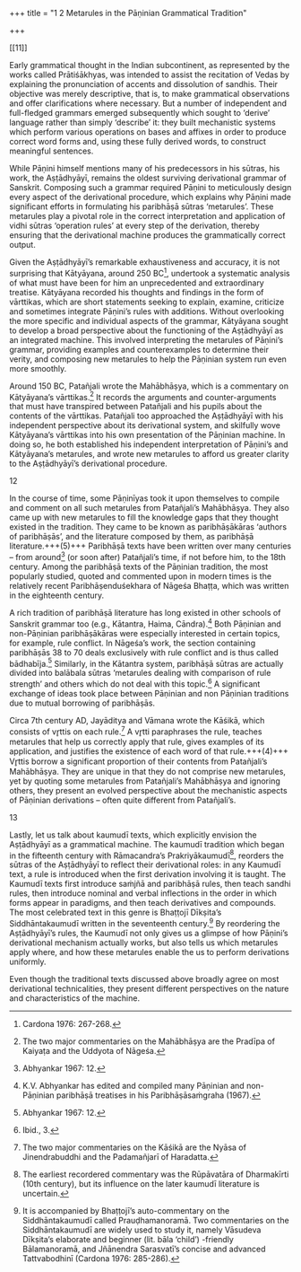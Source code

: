 +++
title = "1 2 Metarules in the Pāṇinian Grammatical Tradition"

+++

[[11]]

Early grammatical thought in the Indian subcontinent, as represented by the works called  Prātiśākhyas, was intended to assist the recitation of Vedas by explaining the pronunciation of  accents and dissolution of sandhis. Their objective was merely descriptive, that is, to make  grammatical observations and offer clarifications where necessary. But a number of independent and full-fledged grammars emerged subsequently which sought to ‘derive’  language rather than simply ‘describe’ it: they built mechanistic systems which perform various  operations on bases and affixes in order to produce correct word forms and, using these fully  derived words, to construct meaningful sentences.  

While Pāṇini himself mentions many of his predecessors in his sūtras, his work, the  Aṣṭādhyāyī, remains the oldest surviving derivational grammar of Sanskrit. Composing such a  grammar required Pāṇini to meticulously design every aspect of the derivational procedure,  which explains why Pāṇini made significant efforts in formulating his paribhāṣā sūtras  ‘metarules’. These metarules play a pivotal role in the correct interpretation and application of  vidhi sūtras ‘operation rules’ at every step of the derivation, thereby ensuring that the  derivational machine produces the grammatically correct output. 

Given the Aṣṭādhyāyī’s remarkable exhaustiveness and accuracy, it is not surprising that  Kātyāyana, around 250 BC[^15], undertook a systematic analysis of what must have been for him  an unprecedented and extraordinary treatise. Kātyāyana recorded his thoughts and findings in  the form of vārttikas, which are short statements seeking to explain, examine, criticize and  sometimes integrate Pāṇini’s rules with additions. Without overlooking the more specific and  individual aspects of the grammar, Kātyāyana sought to develop a broad perspective about the  functioning of the Aṣṭādhyāyī as an integrated machine. This involved interpreting the  metarules of Pāṇini’s grammar, providing examples and counterexamples to determine their  verity, and composing new metarules to help the Pāṇinian system run even more smoothly. 

Around 150 BC, Patañjali wrote the Mahābhāṣya, which is a commentary on Kātyāyana’s  vārttikas.[^16] It records the arguments and counter-arguments that must have transpired between  Patañjali and his pupils about the contents of the vārttikas. Patañjali too approached the  Aṣṭādhyāyī with his independent perspective about its derivational system, and skilfully wove  Kātyāyana’s vārttikas into his own presentation of the Pāṇinian machine. In doing so, he both  established his independent interpretation of Pāṇini’s and Kātyāyana’s metarules, and wrote  new metarules to afford us greater clarity to the Aṣṭādhyāyī’s derivational procedure.  

[^15]: Cardona 1976: 267-268. 

[^16]: The two major commentaries on the Mahābhāṣya are the Pradīpa of Kaiyaṭa and the Uddyota of  Nāgeśa.

12 

In the course of time, some Pāṇinīyas took it upon themselves to compile and comment on all  such metarules from Patañjali’s Mahābhāṣya. They also came up with new metarules to fill the knowledge gaps that they thought existed in the tradition. They came to be known as  paribhāṣākāras ‘authors of paribhāṣās’, and the literature composed by them, as paribhāṣā literature.+++(5)+++ Paribhāṣā texts have been written over many centuries – from around[^17] (or soon  after) Patañjali’s time, if not before him, to the 18th century. Among the paribhāṣā texts of the  Pāṇinian tradition, the most popularly studied, quoted and commented upon in modern times  is the relatively recent Paribhāṣenduśekhara of Nāgeśa Bhaṭṭa, which was written in the  eighteenth century.  

A rich tradition of paribhāṣā literature has long existed in other schools of Sanskrit grammar  too (e.g., Kātantra, Haima, Cāndra).[^18] Both Pāṇinian and non-Pāṇinian paribhāṣākāras were  especially interested in certain topics, for example, rule conflict. In Nāgeśa’s work, the section  containing paribhāṣās 38 to 70 deals exclusively with rule conflict and is thus called  bādhabīja.[^19] Similarly, in the Kātantra system, paribhāṣā sūtras are actually divided into  balābala sūtras ‘metarules dealing with comparison of rule strength’ and others which do not  deal with this topic.[^20] A significant exchange of ideas took place between Pāṇinian and non Pāṇinian traditions due to mutual borrowing of paribhāṣās. 

Circa 7th century AD, Jayāditya and Vāmana wrote the Kāśikā, which consists of vr̥ttis on each  rule.[^21] A vr̥tti paraphrases the rule, teaches metarules that help us correctly apply that rule,  gives examples of its application, and justifies the existence of each word of that rule.+++(4)+++ Vr̥ttis  borrow a significant proportion of their contents from Patañjali’s Mahābhāṣya. They are unique  in that they do not comprise new metarules, yet by quoting some metarules from Patañjali’s  Mahābhāṣya and ignoring others, they present an evolved perspective about the mechanistic  aspects of Pāṇinian derivations – often quite different from Patañjali’s. 


[^17]: Abhyankar 1967: 12. 

[^18]: K.V. Abhyankar has edited and compiled many Pāṇinian and non-Pāṇinian paribhāṣā treatises in his  Paribhāṣāsaṁgraha (1967). 

[^19]: Abhyankar 1967: 12. 

[^20]: Ibid., 3. 

[^21]: The two major commentaries on the Kāśikā are the Nyāsa of Jinendrabuddhi and the Padamañjarī of Haradatta.

13 

Lastly, let us talk about kaumudī texts, which explicitly envision the Aṣṭādhyāyī as a  grammatical machine. The kaumudī tradition which began in the fifteenth century with Rāmacandra’s Prakriyākaumudī[^22], reorders the sūtras of the Aṣṭādhyāyī to reflect their  derivational roles: in any Kaumudī text, a rule is introduced when the first derivation involving  it is taught. The Kaumudī texts first introduce saṁjñā and paribhāṣā rules, then teach sandhi rules, then introduce nominal and verbal inflections in the order in which forms appear in  paradigms, and then teach derivatives and compounds. The most celebrated text in this genre  is Bhaṭṭojī Dīkṣita’s Siddhāntakaumudī written in the seventeenth century.[^23] By reordering the  Aṣṭādhyāyī’s rules, the Kaumudī not only gives us a glimpse of how Pāṇini’s derivational  mechanism actually works, but also tells us which metarules apply where, and how these  metarules enable the us to perform derivations uniformly. 

[^22]: The earliest recordered commentary was the Rūpāvatāra of Dharmakīrti (10th century), but its  influence on the later kaumudī literature is uncertain.

[^23]: It is accompanied by Bhaṭṭojī’s auto-commentary on the Siddhāntakaumudī called  Prauḍhamanoramā. Two commentaries on the Siddhāntakaumudī are widely used to study it, namely  Vāsudeva Dīkṣita’s elaborate and beginner (lit. bāla ‘child’) -friendly Bālamanoramā, and Jñānendra Sarasvatī’s concise and advanced Tattvabodhinī (Cardona 1976: 285-286).

Even though the traditional texts discussed above broadly agree on most derivational  technicalities, they present different perspectives on the nature and characteristics of the  machine.  
